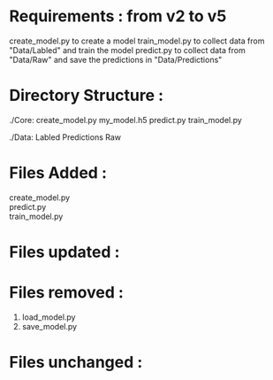 Requirements : from v2 to v5
=================
create_model.py to create a model
train_model.py to collect data from "Data/Labled" and train the model
predict.py to collect data from "Data/Raw" and save the predictions in "Data/Predictions"

Directory Structure :
======================
./Core:
create_model.py  my_model.h5  predict.py  train_model.py

./Data:
Labled  Predictions  Raw

Files Added :
==================
create_model.py   
predict.py  
train_model.py

Files updated :
===================


Files removed :
===================
1. load_model.py
2. save_model.py 

Files unchanged :
===================


<END>
